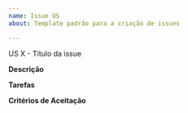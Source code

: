 ```yaml
---
name: Issue US
about: Template padrão para a criação de issues

---
```


US X - Título da issue

**Descrição**

**Tarefas**

**Critérios de Aceitação**